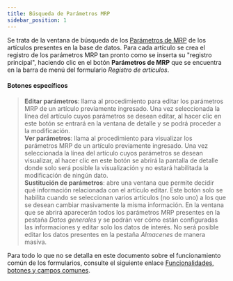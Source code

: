 ```yaml
---
title: Búsqueda de Parámetros MRP 
sidebar_position: 1
---
```


Se trata de la ventana de búsqueda de los [Parámetros de MRP](/docs/erp-home/registers/items/create-new-item) de los artículos presentes en la base de datos. Para cada artículo se crea el registro de los parámetros MRP tan pronto como se inserta su "registro principal", haciendo clic en el botón **Parámetros de MRP** que se encuentra en la barra de menú del formulario *Registro de artículos*.

#### Botones específicos 

> **Editar parámetros**: llama al procedimiento para editar los parámetros MRP de un artículo previamente ingresado. Una vez seleccionada la línea del artículo cuyos parámetros se desean editar, al hacer clic en este botón se entrará en la ventana de detalle y se podrá proceder a la modificación.  
> **Ver parámetros**: llama al procedimiento para visualizar los parámetros MRP de un artículo previamente ingresado. Una vez seleccionada la línea del artículo cuyos parámetros se desean visualizar, al hacer clic en este botón se abrirá la pantalla de detalle donde solo será posible la visualización y no estará habilitada la modificación de ningún dato.  
> **Sustitución de parámetros**: abre una ventana que permite decidir qué información relacionada con el artículo editar. Este botón solo se habilita cuando se seleccionan varios artículos (no solo uno) a los que se desean cambiar masivamente la misma información. En la ventana que se abrirá aparecerán todos los parámetros MRP presentes en la pestaña *Datos generales* y se podrán ver cómo están configuradas las informaciones y editar solo los datos de interés. No será posible editar los datos presentes en la pestaña *Almacenes* de manera masiva.

Para todo lo que no se detalla en este documento sobre el funcionamiento común de los formularios, consulte el siguiente enlace [Funcionalidades, botones y campos comunes](/docs/guide/common).